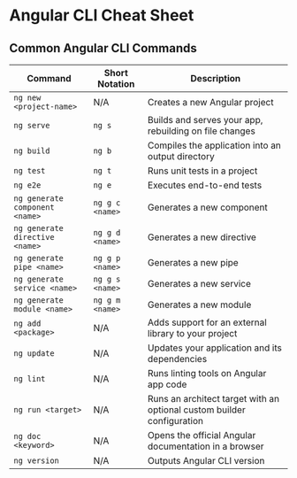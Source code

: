 # Angular CLI Cheat Sheet

## Common Angular CLI Commands

| Command                      | Short Notation | Description                                      |
|------------------------------|----------------|--------------------------------------------------|
| `ng new <project-name>`      | N/A            | Creates a new Angular project                    |
| `ng serve`                   | `ng s`            | Builds and serves your app, rebuilding on file changes |
| `ng build`                   | `ng b`            | Compiles the application into an output directory |
| `ng test`                    | `ng t`            | Runs unit tests in a project                     |
| `ng e2e`                     | `ng e`            | Executes end-to-end tests                        |
| `ng generate component <name>` | `ng g c <name>` | Generates a new component                        |
| `ng generate directive <name>` | `ng g d <name>` | Generates a new directive                        |
| `ng generate pipe <name>`    | `ng g p <name>` | Generates a new pipe                             |
| `ng generate service <name>` | `ng g s <name>` | Generates a new service                          |
| `ng generate module <name>`  | `ng g m <name>` | Generates a new module                           |
| `ng add <package>`           | N/A            | Adds support for an external library to your project |
| `ng update`                  | N/A            | Updates your application and its dependencies    |
| `ng lint`                    | N/A            | Runs linting tools on Angular app code           |
| `ng run <target>`            | N/A            | Runs an architect target with an optional custom builder configuration |
| `ng doc <keyword>`           | N/A            | Opens the official Angular documentation in a browser |
| `ng version`                 | N/A            | Outputs Angular CLI version                      |

